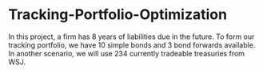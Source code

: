 # Tracking-Portfolio-Optimization
In this project, a firm has 8 years of liabilities due in the future. To form our tracking portfolio, we have 10 simple bonds and 3 bond forwards available. In another scenario, we will use 234 currently tradeable treasuries from WSJ.
